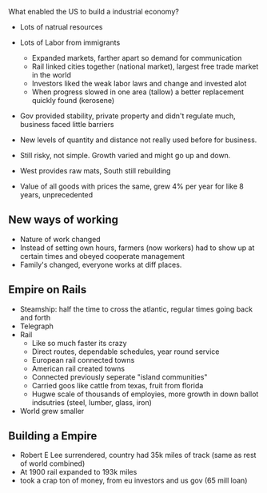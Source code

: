 What enabled the US to build a industrial economy?

- Lots of natrual resources
- Lots of Labor from immigrants
	- Expanded markets, farther apart so demand for communication
	- Rail linked cities together (national market), largest free trade market in the world
	- Investors liked the weak labor laws and change and invested alot
	- When progress slowed in one area (tallow) a better replacement quickly found (kerosene)
- Gov provided stability, private property and didn't regulate much, business faced little barriers
- New levels of quantity and distance not really used before for business.

- Still risky, not simple. Growth varied and might go up and down.
- West provides raw mats, South still rebuilding
- Value of all goods with prices the same, grew 4% per year for like 8 years, unprecedented

## New ways of working
- Nature of work changed
- Instead of setting own hours, farmers (now workers) had to show up at certain times and obeyed cooperate management
- Family's changed, everyone works at diff places.

## Empire on Rails
- Steamship: half the time to cross the atlantic, regular times going back and forth
- Telegraph
- Rail
	- Like so much faster its crazy
	- Direct routes, dependable schedules, year round service
	- European rail connected towns
	- American rail created towns
	- Connected previously seperate "island communities"
	- Carried goos like cattle from texas, fruit from florida
	- Hugwe scale of thousands of employies, more growth in down ballot indsutries (steel, lumber, glass, iron)
- World grew smaller

## Building a Empire
- Robert E Lee surrendered, country had 35k miles of track (same as rest of world combined)
- At 1900 rail expanded to 193k miles
- took a crap ton of money, from eu investors and us gov (65 mill loan)

